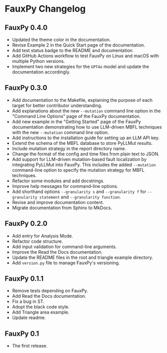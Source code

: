 # FauxPy Changelog


## FauxPy 0.4.0

- Updated the theme color in the documentation.
- Revise Example 2 in the Quick Start page of the documentation.
- Add test status badge to the README and documentation.
- Add GitHub Actions workflow to test FauxPy on Linux 
  and macOS with multiple Python versions.
- Implement two new strategies for the `GPT4o` model 
  and update the documentation accordingly.


## FauxPy 0.3.0

- Add documentation to the Makefile, explaining the purpose of each target for better contributor understanding.
- Add explanations about the new `--mutation` command line option 
  in the "Command Line Options" page of the FauxPy documentation.
- Add new example in the "Getting Started" page of the 
  FauxPy documentation demonstrating how to use
  LLM-driven MBFL techniques with the new `--mutation` 
  command line option.
- Add instructions to the installation guide for setting up an LLM API key.
- Extend the schema of the MBFL database to store PyLLMut results.
- Include mutation strategy in the report directory name.
- Change the format of the config and time files from plain text to JSON.
- Add support for LLM-driven mutation-based fault localization
  by integrating PyLLMut into FauxPy. This includes 
  the added `--mutation` command-line option to specify the mutation 
  strategy for MBFL techniques.
- Refactor some modules and add docstrings.
- Improve help messages for command-line options.
- Add shorthand options `--granularity s` and 
  `--granularity f` for `--granularity statement` 
  and `--granularity function`.
- Revise and improve documentation content.
- Migrate documentation from Sphinx to MkDocs.


## FauxPy 0.2.0

- Add entry for Analysis Mode.
- Refactor code structure.
- Add input validation for command-line arguments.
- Improve the Read the Docs
documentation.
- Update the README files in the
root and triangle example 
directory.
- Add `version.py` file to manage FauxPy's versioning.


## FauxPy 0.1.1

- Remove tests depending on FauxPy.
- Add Read the Docs documentation.
- Fix a bug in ST.
- Adopt the black code style.
- Add Triangle area example.
- Update readme.


## FauxPy 0.1

- The first release.
